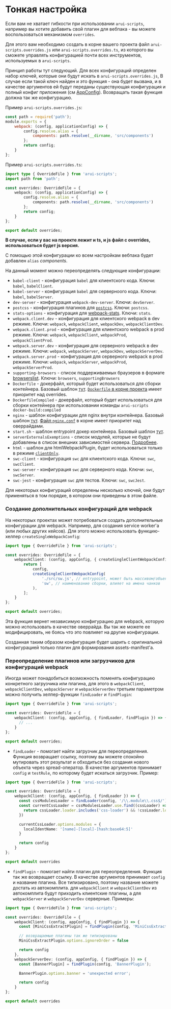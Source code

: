 Тонкая настройка
===

Если вам не хватает гибкости при использовании `arui-scripts`, например вы хотите добавить свой плагин для вебпака -
вы можете воспользоваться механизмом `overrides`.

Для этого вам необходимо создать в корне вашего проекта файл `arui-scripts.overrides.js` или `arui-scripts.overrides.ts`, из которого вы сможете управлять
конфигурацией почти всех инструментов, используемых в `arui-scripts`.

Принцип работы тут следующий. Для всех конфигураций определен набор ключей, которые они будут искать в `arui-scripts.overrides.js`,
В случае если такой ключ найден и это функция - она будет вызвана, и в качестве аргументов ей будут переданы
существующая конфигурация и полный конфиг приложения (см [AppConfig](../src/configs/app-configs/types.ts)).
Возвращать такая функция должна так же конфигурацию.

Пример `arui-scripts.overrides.js`:
```javascript
const path = require('path');
module.exports = {
    webpack: (config, applicationConfig) => {
        config.resolve.alias = {
            components: path.resolve(__dirname, 'src/components')
        };
        return config;
    }
};
```

Пример `arui-scripts.overrides.ts`:
```ts
import type { OverrideFile } from 'arui-scripts';
import path from 'path';

const overrides: OverrideFile = {
    webpack: (config, applicationConfig) => {
        config.resolve.alias = {
            components: path.resolve(__dirname, 'src/components')
        };
        return config;
    }
};

export default overrides;
```

**В случае, если у вас на проекте лежит и ts, и js файл с overrides, использоваться будет js версия.**

С помощью этой конфигурации ко всем настройкам вебпака будет добавлен `alias` *components*.

На данный момент можно переопределять следующие конфигурации:
- `babel-client` - конфигурация `babel` для клиентского кода. Ключи: `babel`, `babelClient`.
- `babel-server` - конфигурация `babel` для серверноого кода. Ключи: `babel`, `babelServer`.
- `dev-server` - конфигурация `webpack-dev-server`. Ключи: `devServer`.
- `postcss` - конфигурация плагинов для [`postcss`](https://github.com/postcss/postcss#webpack). Ключи: `postcss`.
- `stats-options` - конфигурация для [webpack-stats](https://webpack.js.org/configuration/stats/). Ключи: `stats`.
- `webpack.client.dev` - конфигурация для клиентского webpack в dev режиме.
  Ключи: `webpack`, `webpackClient`, `webpackDev`, `webpackClientDev`.
- `webpack.client.prod` - конфигурация для клиентского webpack в prod режиме.
  Ключи: `webpack`, `webpackClient`, `webpackProd`, `webpackClientProd`.
- `webpack.server.dev` - конфигурация для серверного webpack в dev режиме.
  Ключи: `webpack`, `webpackServer`, `webpackDev`, `webpackServerDev`.
- `webpack.server.prod` - конфигурация для серверного webpack в prod режиме.
  Ключи: `webpack`, `webpackServer`, `webpackProd`, `webpackServerProd`.
- `supporting-browsers` - список поддерживаемых браузеров в формате [browserslist](https://github.com/browserslist/browserslist).
  Ключи: `browsers`, `supportingBrowsers`
- `Dockerfile` - докерфайл, который будет использоваться для сборки контейнера.
  Базовый шаблон [тут](../src/templates/dockerfile.template.ts).
  [`Dockerfile` в корне проекта](#docker) имеет приоритет над overrides.
- `DockerfileCompiled` - докерфайл, который будет использоваться для сборки контейнера при использовании команды `arui-scripts docker-build:compiled`
- `nginx` - шаблон конфигурации для nginx внутри контейнера.
  Базовый шаблон [тут](../src/templates/nginx.conf.template.ts).
  [Файл `nginx.conf`](nginx.md) в корне имеет приоритет над оверрайдами.
- `start.sh` - шаблон entrypoint докер контейнера. Базовый шаблон [тут](../src/templates/start.template.ts).
- `serverExternalsExemptions` - список модулей, которые не будут добавлены в список внешних зависимостей сервера. [Подробнее](caveats.md#node-externals).
- `html` - шаблон для htmlWebpackPlugin, будет использоваться только в режиме [`clientOnly`](./settings.md#clientonly).
- `swc-client` - конфигурация `swc` для клиентского кода. Ключи: `swc`, `swcClient`.
- `swc-server` - конфигурация `swc` для серверного кода. Ключи: `swc`, `swcServer`.
- `swc-jest` - конфигурация `swc` для тестов. Ключи: `swc`, `swcJest`.

Для некоторых конфигураций определены несколько ключей, они будут применяться в том порядке, в котором они приведены в этом файле.

### Создание дополнительных конфигураций для webpack
На некоторых проектах может потребоваться создать дополнительные конфигурации для webpack. Например, для создания
service worker'а (или любых других кейсов). Для этого можно использовать функцию-хелпер `createSingleWebpackConfig`:

```ts
import type { OverrideFile } from 'arui-scripts';

const overrides: OverrideFile = {
    webpackClient: (config, appConfig, { createSingleClientWebpackConfig }) => {
        return [
            config,
            createSingleClientWebpackConfig(
                './src/sw.js', // entrypoint, может быть массивом/объектом
                'sw', // наименование сборки, влияет на имена чанков
            ),
        ];
    }
};

export default overrides;
```
Эта функция вернет независимую конфигурацию для webpack, которую можно использовать в качестве оверрайда. Вы так же можете ее модифицировать,
не боясь что это повлияет на другие конфигурации.

Созданная таким образом конфигурация будет шарить с оригинальной конфигурацией только плагин для формирования assets-manifest'а.

### Переопределение плагинов или загрузчиков для конфигураций webpack
Иногда может понадобиться возможность поменять конфигурацию конкретного загрузчика или плагина, для этого в `webpackClient`, `webpackClientDev`, `webpackServer` и `webpackServerDev` третьим параметром можно получить хелпер-функции `findLoader` и `findPlugin`:
```ts
import type { OverrideFile } from 'arui-scripts';

const overrides: OverrideFile = {
    webpackClient: (config, appConfig, { findLoader, findPlugin }) => {
      // ...
    }
};

export default overrides;
```
- `findLoader` - помогает найти загрузчик для переопределения. Функция возвращает ссылку, поэтому вы можете спокойно мутировать этот результат и обходиться без создания нового объекта через spread-оператор. В качестве аргументов принимает `config` и `testRule`, по которому будет искаться загрузчик. Пример:
```ts
import type { OverrideFile } from 'arui-scripts';

const overrides: OverrideFile = {
    webpackClient: (config, appConfig, { findLoader }) => {
      const cssModulesLoader = findLoader(config, '/\\.module\\.css$/')
      const currentCssLoader = cssModulesLoader.use.find((cssLoader) => {
        return cssLoader.loader.includes('css-loader') && !cssLoader.loader.includes('postcss-loader')
      })

      currentCssLoader.options.modules = {
        localIdentName: '[name]-[local]-[hash:base64:5]'
      }

      return config
    }
};

export default overrides
```
- `findPlugin` - помогает найти плагин для переопределения. Функция так же возвращает ссылку. В качестве аргументов принимает `config` и название плагина. Все типизировано, поэтому название можете достать из автокомплита. для `webpackClient` и `webpackClientDev` из автокомплита будут приходить клиентские плагины, а для `webpackServer` и `webpackServerDev` серверные. Примеры:
```ts
import type { OverrideFile } from 'arui-scripts';

const overrides: OverrideFile = {
    webpackClient: (config, appConfig, { findPlugin }) => {
      const [MiniCssExtractPlugin] = findPlugin(config, 'MiniCssExtractPlugin')

      // возвращаемые плагины так же типизированы
      MiniCssExtractPlugin.options.ignoreOrder = false

      return config
    },
    webpackServerDev: (config, appConfig, { findPlugin }) => {
      const [BannerPlugin] = findPlugin(config, 'BannerPlugin');

      BannerPlugin.options.banner = 'unexpected error';

      return config
    }
};

export default overrides
```
